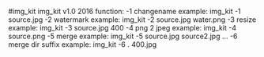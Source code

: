 #img_kit
img_kit v1.0 2016
function:
-1 changename
example: img_kit -1 source.jpg
-2 watermark
example: img_kit -2 source.jpg water.png
-3 resize
example: img_kit -3 source.jpg 400
-4 png 2 jpeg
example: img_kit -4 source.png
-5 merge
example: img_kit -5 source.jpg source2.jpg ...
-6 merge dir suffix
example: img_kit -6 . 400.jpg
